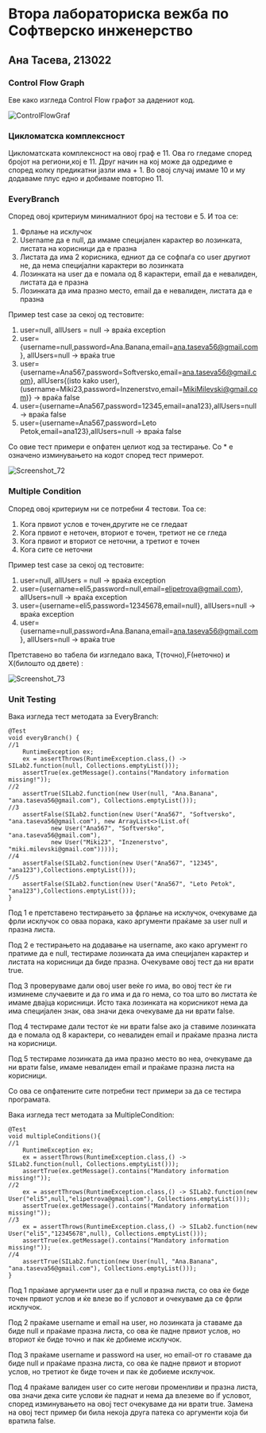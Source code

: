 # Втора лабораториска вежба по Софтверско инженерство
## Ана Тасева, 213022
### Control Flow Graph

Еве како изгледа Control Flow графот за дадениот код.

![ControlFlowGraf](https://github.com/anataseva1/SI_2023_lab2_213022/assets/109041580/bf870596-5c18-4bc9-8e1f-ce7028de03af)


### Цикломатска комплексност

Цикломатската комплексност на овој граф е 11. Ова го гледаме според бројот на региони,кој е 11. Друг начин на кој може да одредиме е според колку предикатни јазли има + 1. Во овој случај имаме 10 и му додаваме плус едно и добиваме повторно 11.

### EveryBranch 

Според овој критериум минималниот број на тестови е 5. И тоа се:

1. Фрлање на исклучок
2. Username да е null, да имаме специјален карактер во лозинката, листата на корисници да е празна
3. Листата да има 2 корисника, едниот да се софпаѓа со user другиот не, да нема специјални карактери во лозинката
4. Лозинката на user да е помала од 8 карактери, email да е невалиден, листата да е празна
5. Лозинката да има празно место, email да е невалиден, листата да е празна

Пример test case за секој од тестовите:

1. user=null, allUsers = null -> враќа exception
2. user={username=null,password=Ana.Banana,email=ana.taseva56@gmail.com}, allUsers=null -> враќа true
3. user={username=Ana567,password=Softversko,email=ana.taseva56@gmail.com}, allUsers{(isto kako user),(username=Miki23,password=Inzenerstvo,email=MikiMilevski@gmail.com)} -> враќа false
4. user={username=Ana567,password=12345,email=ana123},allUsers=null -> враќа false
5. user={username=Ana567,password=Leto Petok,email=ana123},allUsers=null -> враќа false

Со овие тест примери е опфатен целиот код за тестирање. Со * е означено изминувањето на кодот според тест примерот.

![Screenshot_72](https://github.com/anataseva1/SI_2023_lab2_213022/assets/109041580/165cf3ad-1e82-4638-a23a-8d98db9313ab)


### Multiple Condition

Според овој критериум ни се потребни 4 тестови. Тоа се:

1. Кога првиот услов е точен,другите не се гледаат
2. Кога првиот е неточен, вториот е точен, третиот не се гледа
3. Кога првиот и вториот се неточни, а третиот е точен
4. Кога сите се неточни

Пример test case за секој од тестовите:

1. user=null, allUsers = null -> враќа exception
2. user={username=eli5,password=null,email=elipetrova@gmail.com}, allUsers=null -> враќа exception
3. user={username=eli5,password=12345678,email=null}, allUsers=null -> враќа exception
4. user={username=null,password=Ana.Banana,email=ana.taseva56@gmail.com}, allUsers=null -> враќа true

Претставено во табела би изгледало вака, Т(точно),F(неточно) и Х(билошто од двете) : 

![Screenshot_73](https://github.com/anataseva1/SI_2023_lab2_213022/assets/109041580/2b651c09-627c-43d6-8bc0-22b810307919)


### Unit Testing

Вака изгледа тест методата за EveryBranch: 

    @Test
    void everyBranch() { 
    //1
        RuntimeException ex;
        ex = assertThrows(RuntimeException.class,() -> SILab2.function(null, Collections.emptyList()));
        assertTrue(ex.getMessage().contains("Mandatory information missing!"));
    //2
        assertTrue(SILab2.function(new User(null, "Ana.Banana", "ana.taseva56@gmail.com"), Collections.emptyList()));
    //3
        assertFalse(SILab2.function(new User("Ana567", "Softversko", "ana.taseva56@gmail.com"), new ArrayList<>(List.of(
                new User("Ana567", "Softversko", "ana.taseva56@gmail.com"),
                new User("Miki23", "Inzenerstvo", "miki.milevski@gmail.com")))));
    //4
        assertFalse(SILab2.function(new User("Ana567", "12345", "ana123"),Collections.emptyList()));
    //5
        assertFalse(SILab2.function(new User("Ana567", "Leto Petok", "ana123"),Collections.emptyList()));
    }
   
Под 1 е претставено тестирањето за фрлање на исклучок, очекуваме да фрли исклучок со оваа порака, како аргументи праќаме за user null и празна листа.

Под 2 е тестирањето на додавање на username, ако како аргумент го пратиме да е null, тестираме лозинката да има специјален карактер и листата на корисници да биде празна. Очекуваме овој тест да ни врати true.

Под 3 проверуваме дали овој user веќе го има, во овој тест ќе ги изминеме случаевите и да го има и да го нема, со тоа што во листата ќе имаме двајца корисници. Исто така лозинката на корисникот нема да има специјален знак, ова значи дека очекуваме да ни врати false.

Под 4 тестираме дали тестот ќе ни врати false ако ја ставиме лозинката да е помала од 8 карактери, со невалиден email и праќаме празна листа на корисници.

Под 5 тестираме лозинката да има празно место во неа, очекуваме да ни врати false, имаме невалиден email и  праќаме празна листа на корисници.

Со ова се опфатените сите потребни тест примери за да се тестира програмата. 

Вака изгледа тест методата за MultipleCondition:

    @Test
    void multipleConditions(){
    //1
        RuntimeException ex;
        ex = assertThrows(RuntimeException.class,() -> SILab2.function(null, Collections.emptyList()));
        assertTrue(ex.getMessage().contains("Mandatory information missing!"));
    //2
        ex = assertThrows(RuntimeException.class,() -> SILab2.function(new User("eli5",null,"elipetrova@gmail.com"), Collections.emptyList()));
        assertTrue(ex.getMessage().contains("Mandatory information missing!"));
    //3
        ex = assertThrows(RuntimeException.class,() -> SILab2.function(new User("eli5","12345678",null), Collections.emptyList()));
        assertTrue(ex.getMessage().contains("Mandatory information missing!"));
    //4
        assertTrue(SILab2.function(new User(null, "Ana.Banana", "ana.taseva56@gmail.com"), Collections.emptyList()));
    }

Под 1 праќаме аргументи user да е null и празна листа, со ова ќе биде точен првиот услов и ќе влезе во if условот и очекуваме да се фрли исклучок.

Под 2 праќаме username и email на user, но лозинката ја ставаме да биде null и праќаме празна листа, со ова ќе падне првиот услов, но вториот ќе биде точно и пак ќе добиеме исклучок.

Под 3 праќаме username и password на user, но email-от го ставаме да биде null и праќаме празна листа, со ова ќе падне првиот и вториот услов, но третиот ќе биде точен и пак ќе добиеме исклучок.

Под 4 праќаме валиден user со сите негови променливи и празна листа, ова значи дека сите услови ќе паднат и нема да влеземе во if условот, според изминувањето на овој тест очекуваме да ни врати true. Замена на овој тест пример би била некоја друга патека со аргументи која би вратила false.

